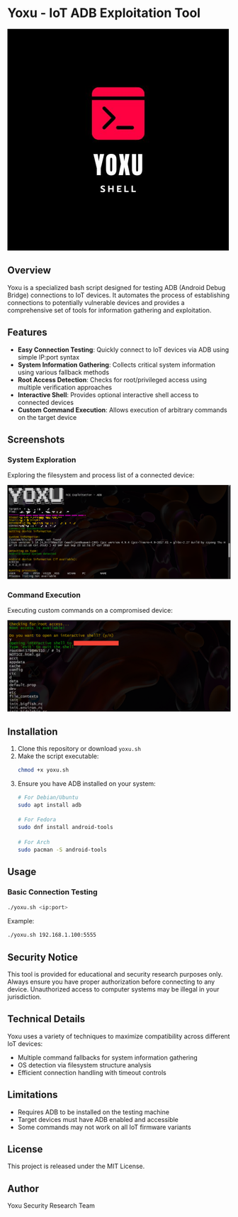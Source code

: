# Yoxu - IoT ADB Exploitation Tool

<img src="https://raw.githubusercontent.com/frostyxsec/YOXU/refs/heads/main/logo.jpg">

## Overview

Yoxu is a specialized bash script designed for testing ADB (Android Debug Bridge) connections to IoT devices. It automates the process of establishing connections to potentially vulnerable devices and provides a comprehensive set of tools for information gathering and exploitation.

## Features

- **Easy Connection Testing**: Quickly connect to IoT devices via ADB using simple IP:port syntax
- **System Information Gathering**: Collects critical system information using various fallback methods
- **Root Access Detection**: Checks for root/privileged access using multiple verification approaches
- **Interactive Shell**: Provides optional interactive shell access to connected devices
- **Custom Command Execution**: Allows execution of arbitrary commands on the target device

## Screenshots

### System Exploration
Exploring the filesystem and process list of a connected device:

<img src="https://raw.githubusercontent.com/frostyxsec/YOXU/refs/heads/main/1.png">

### Command Execution
Executing custom commands on a compromised device:

<img src="https://raw.githubusercontent.com/frostyxsec/YOXU/refs/heads/main/2.png">

## Installation

1. Clone this repository or download `yoxu.sh`
2. Make the script executable:
   ```bash
   chmod +x yoxu.sh
   ```
3. Ensure you have ADB installed on your system:
   ```bash
   # For Debian/Ubuntu
   sudo apt install adb
   
   # For Fedora
   sudo dnf install android-tools
   
   # For Arch
   sudo pacman -S android-tools
   ```

## Usage

### Basic Connection Testing
```bash
./yoxu.sh <ip:port>
```

Example:
```bash
./yoxu.sh 192.168.1.100:5555
```

## Security Notice

This tool is provided for educational and security research purposes only. Always ensure you have proper authorization before connecting to any device. Unauthorized access to computer systems may be illegal in your jurisdiction.

## Technical Details

Yoxu uses a variety of techniques to maximize compatibility across different IoT devices:

- Multiple command fallbacks for system information gathering
- OS detection via filesystem structure analysis
- Efficient connection handling with timeout controls

## Limitations

- Requires ADB to be installed on the testing machine
- Target devices must have ADB enabled and accessible
- Some commands may not work on all IoT firmware variants

## License

This project is released under the MIT License.

## Author

Yoxu Security Research Team
